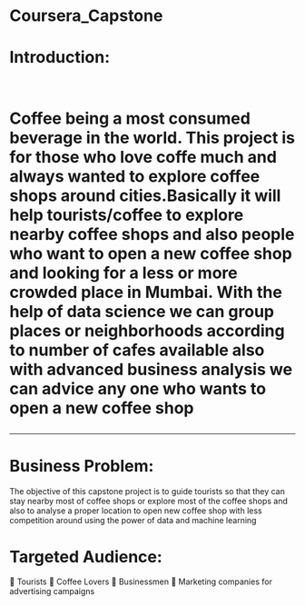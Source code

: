 # Coursera_Capstone
<h1>Introduction:<h1>
<br>
Coffee being a most consumed beverage in the world. This
project is for those who love coffe much and always wanted to
explore coffee shops around cities.Basically it will help
tourists/coffee to explore nearby coffee shops and also people
who want to open a new coffee shop and looking for a less or
more crowded place in Mumbai. With the help of data science we
can group places or neighborhoods according to number of cafes
available also with advanced business analysis we can advice any
one who wants to open a new coffee shop
<br>
<hr>
<h1>Business Problem:</h2>

The objective of this capstone project is to guide tourists so
that they can stay nearby most of coffee shops or explore most of
the coffee shops and also to analyse a proper location to open
new coffee shop with less competition around using the power of
data and machine learning

<h1>Targeted Audience:</h1>
 Tourists
 Coffee Lovers
 Businessmen
 Marketing companies for advertising campaigns
